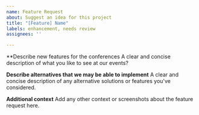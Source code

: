 ```yaml
---
name: Feature Request
about: Suggest an idea for this project
title: "[Feature] Name"
labels: enhancement, needs review
assignees: ''

---
```


**Describe new features for the conferences
A clear and concise description of what you like to see at our events?

**Describe alternatives that we may be able to implement**
A clear and concise description of any alternative solutions or features you've considered.

**Additional context**
Add any other context or screenshots about the feature request here.
